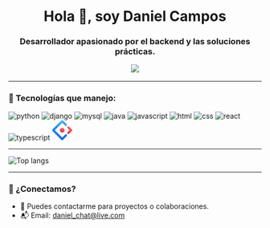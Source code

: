 <h1 align="center">Hola 👋, soy Daniel Campos</h1>
<h3 align="center">Desarrollador apasionado por el backend y las soluciones prácticas.</h3>

<p align="center">
  <img src="https://readme-typing-svg.herokuapp.com?center=true&vCenter=true&lines=Pythonista🐍+con+toque+de+Django🕊️;Fan+de+Java☕+y+MySQL🧠;Frontend+con+HTML+%26+CSS🎨+y+JS⚡;Siempre+aprendiendo+cosas+nuevas+🧑‍💻" />
</p>

---

### 🚀 Tecnologías que manejo:

<p align="left">
  <img src="https://cdn.jsdelivr.net/gh/devicons/devicon/icons/python/python-original.svg" width="40" alt="python" />
  <img src="https://cdn.jsdelivr.net/gh/devicons/devicon/icons/django/django-plain.svg" width="40" alt="django" />
  <img src="https://cdn.jsdelivr.net/gh/devicons/devicon/icons/mysql/mysql-original.svg" width="40" alt="mysql" />
  <img src="https://cdn.jsdelivr.net/gh/devicons/devicon/icons/java/java-original.svg" width="40" alt="java" />
  <img src="https://cdn.jsdelivr.net/gh/devicons/devicon/icons/javascript/javascript-original.svg" width="40" alt="javascript" />
  <img src="https://cdn.jsdelivr.net/gh/devicons/devicon/icons/html5/html5-original.svg" width="40" alt="html" />
  <img src="https://cdn.jsdelivr.net/gh/devicons/devicon/icons/css3/css3-original.svg" width="40" alt="css" />
  <img src="https://cdn.jsdelivr.net/gh/devicons/devicon/icons/react/react-original.svg" width="40" alt="react" />
  <img src="https://cdn.jsdelivr.net/gh/devicons/devicon/icons/typescript/typescript-original.svg" width="40" alt="typescript" />
  <img src="https://raw.githubusercontent.com/devicons/devicon/master/icons/antdesign/antdesign-original.svg" width="40" alt="ant-design" />

</p>

---
<!-- 
### 📈 GitHub Stats

<p align="left">
  <img src="https://github-readme-stats.vercel.app/api?username=DanielCamposDev&show_icons=true&theme=radical" alt="GitHub stats" />
</p>
-->
<p align="left">
  <img src="https://github-readme-stats.vercel.app/api/top-langs/?username=DanielCamposDev&layout=compact&theme=radical" alt="Top langs" />
</p>

---

### 🤝 ¿Conectamos?

- 💼 Puedes contactarme para proyectos o colaboraciones.
- 📬 Email: [daniel_chat@live.com](mailto:daniel_chat@live.com)
